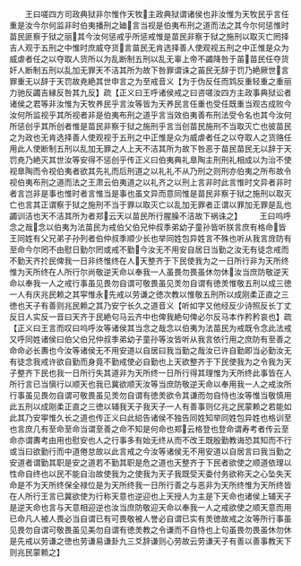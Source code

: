 <!-- { "loadSidebar": true } -->
　　王曰嗟四方司政典狱非尔惟作天牧主政典狱谓诸侯也非汝惟为天牧民乎言任重是汝今尔何监非时伯夷播刑之廸言当视是伯夷布刑之道而法之其今尔何惩惟时苗民匪察于狱之丽其今汝何惩戒乎所惩戒惟是苗民非察于狱之施刑以取灭亡罔择吉人观于五刑之中惟时庶威夺货言苗民无肯选择善人使观视五刑之中正惟是众为威虐者任之以夺取人货所以为乱断制五刑以乱无辜上帝不蠲降咎于苖苗民任夺货奸人断制五刑以乱加无罪天不洁其所为故下咎罪谓诛之苖民无辞于罚乃絶厥世言罪重无以辞于天罚故尭絶其世申言之为至戒音义【为于伪反任而鸩反重轻重之重丽力驰反蠲吉縁反咎其九反】疏【正义曰王呼诸侯戒之曰咨嗟汝四方主政事典狱讼者诸侯之君等非汝惟为天牧养民乎言汝等皆为天养民言任重也受任既重当观古成败今汝何所监视乎其所视者非是伯夷布刑之道乎言当效伯夷善布刑法受令名也其今汝何所惩创乎其所创者惟是苗民非察于狱之施刑乎言当创苗民施刑不当取灭亡也彼苗民之为政也无肯选择善人使观视于五刑之中正惟是众为威虐者任之以夺取人之货赂任用此人使断制五刑以乱加无罪之人上天不洁其所为故下咎恶于苗民苗民无以辞于天罚尭乃絶灭其世汝等安得不惩创乎传正义曰伯夷典礼臯陶主刑刑礼相成以为治不使视臯陶而令视伯夷者欲其先礼而后刑道之以礼礼不从乃刑之则刑亦伯夷之所布故令视伯夷布刑之道而法之王肃云伯夷道之以礼齐之以刑上言非时此言惟时文异者非时者言岂非是事也惟时者言惟当是事也虽文异而意同惟是苗民非察于狱之施刑以取灭亡也言其正谓察于狱之施刑不当于罪以取灭亡以乱加无罪者正谓以罪加无罪是乱也蠲训洁也天不洁其所为者郑云天以苗民所行腥臊不洁故下祸诛之】
　　王曰呜呼念之哉念以伯夷为法苗民为戒伯父伯兄仲叔季弟幼子童孙皆听朕言庶有格命皆王同姓有父兄弟子孙列者伯仲叔季顺少长也举同姓包异姓言不殊也听从我言庻防有至命今尔罔不由慰日勤尔罔或戒不勤今汝无不用安自居日当勤之汝无有徒念戒而不勤天齐扵民俾我一日非终惟终在人天整齐于下民使我为之一日所行非为天所终惟为天所终在人所行尔尚敬逆天命以奉我一人虽畏勿畏虽休勿休汝当庶防敬逆天命以奉我一人之戒行事虽见畏勿自谓可敬畏虽见羙勿自谓有徳羙惟敬五刑以成三徳一人有庆兆民赖之其寜惟永先戒以劳谦之徳次教以惟敬五刑所以成刚柔正直之三徳也天子有善则兆民赖之其乃安宁长久之道音义【听如字又他经反少诗照反长丁丈反日人实反一音曰天齐于民絶句马云齐中也俾我絶句俾必尔反马本作矜矜哀也】疏【正义曰王言而叹曰呜呼汝等诸侯其当念之哉念以伯夷为法苗民为戒既令念此法戒又呼同姓诸侯曰伯父伯兄仲叔季弟幼子童孙等汝皆听从我言依行用之庶防有至善之命命必长夀也今汝等诸侯无不用安道以自居曰我当勤之哉汝已许自勤即当必勤汝无有徒念我戒许欲自勤而身竟不勤戒使必自勤也上天欲整齐于下民使我为之令我为天子整齐下民也我一日所行失其道非为天所终一日所行得其理惟为天所终此事皆在人所行言已当愼行以顺天也我已冀欲顺天汝等当庶防敬逆天命以奉用我一人之戒汝所行事虽见畏勿自谓可敬畏虽见羙勿自谓有徳羙欲令其谦而勿自恃也汝等惟当敬慎用此五刑以成刚柔正直之三徳以辅我天子我天子一人有善事则亿兆之民蒙赖之若能如此其乃安寕惟久长之道也传正义曰此縂告诸侯不独告同姓知举同姓包异姓也格训至也言庶几有至命至命当谓至善之命不知是何命也郑云格登也登命谓寿考者传云至命亦谓夀考由用也慰安也人之行事多有始无终从而不改王既殷勤教诲恐其知而不行或当曰欲勤行而中道倦怠故以此言戒之今汝等诸侯无不用安道以自居言曰我当勤之安道者谓勤其职是安之道若不勤其职是危之道也天整齐于下民者欲使之顺道依理以性命自终也以民不能自治故使我为之使我为天子我既受天委付务欲称天之心坠失天命是不为天所终保全禄位是为天所终我一日所行善之与恶非为天所终惟为天所终皆在人所行王言已冀欲使为行称天意也逆迎也上天授人为主是下天命也诸侯上辅天子是逆天命也言与天意相迎逆也汝当庶防敬迎天命以奉我一人之戒欲使之顺天意而用已命凡人被人畏必当自谓已有可畏敬被人誉必自谓已实有羙徳故戒之汝等所行事虽见畏勿自谓可敬畏虽见美勿自谓有徳羙教之令谦而不自恃也上句虽畏勿畏虽休勿休是先戒以劳谦之徳也劳谦易谦卦九三爻辞谦则心劳故云劳谦天子有善以善事教天下则兆民蒙赖之】
